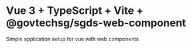 # Vue 3 + TypeScript + Vite + @govtechsg/sgds-web-component

Simple application setup for vue with web components
